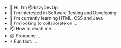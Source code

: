 - 👋 Hi, I’m @RizzyDevOp
- 👀 I’m interested in Software Testing and Developing
- 🌱 I’m currently learning HTML, CSS and Java
- 💞️ I’m looking to collaborate on ...
- 📫 How to reach me ...
- 😄 Pronouns: ...
- ⚡ Fun fact: ...

<!---
RizzyDevOp/RizzyDevOp is a ✨ special ✨ repository because its `README.md` (this file) appears on your GitHub profile.
You can click the Preview link to take a look at your changes.
--->

